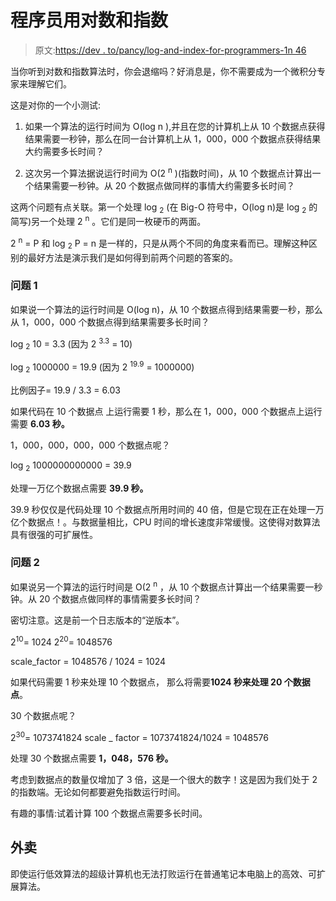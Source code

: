 # 程序员用对数和指数

> 原文:[https://dev . to/pancy/log-and-index-for-programmers-1n 46](https://dev.to/pancy/log-and-exponential-for-programmers-1n46)

当你听到对数和指数算法时，你会退缩吗？好消息是，你不需要成为一个微积分专家来理解它们。

这是对你的一个小测试:

1.  如果一个算法的运行时间为 O(log n ),并且在您的计算机上从 10 个数据点获得结果需要一秒钟，那么在同一台计算机上从 1，000，000 个数据点获得结果大约需要多长时间？

2.  这次另一个算法据说运行时间为 O(2 <sup>n</sup> )(指数时间)，从 10 个数据点计算出一个结果需要一秒钟。从 20 个数据点做同样的事情大约需要多长时间？

这两个问题有点关联。第一个处理 log <sub>2</sub> (在 Big-O 符号中，O(log n)是 log <sub>2</sub> 的简写)另一个处理 2 <sup>n</sup> 。它们是同一枚硬币的两面。

2 <sup>n</sup> = P 和 log <sub>2</sub> P = n 是一样的，只是从两个不同的角度来看而已。理解这种区别的最好方法是演示我们是如何得到前两个问题的答案的。

### [](#question-1)问题 1

如果说一个算法的运行时间是 O(log n)，从 10 个数据点得到结果需要一秒，那么从 1，000，000 个数据点得到结果需要多长时间？

log <sub>2</sub> 10 = 3.3
(因为 2 <sup>3.3</sup> = 10)

log <sub>2</sub> 1000000 = 19.9
(因为 2 <sup>19.9</sup> = 1000000)

比例因子= 19.9 / 3.3 = 6.03

如果代码在 10 个数据点
上运行需要 1 秒，那么在 1，000，000 个数据点上运行需要 **6.03 秒。**

1，000，000，000，000 个数据点呢？

log <sub>2</sub> 1000000000000 = 39.9

处理一万亿个数据点需要 **39.9 秒。**

39.9 秒仅仅是代码处理 10 个数据点所用时间的 40 倍，但是它现在正在处理一万亿个数据点！。与数据量相比，CPU 时间的增长速度非常缓慢。这使得对数算法具有很强的可扩展性。

### [](#question-2)问题 2

如果说另一个算法的运行时间是 O(2 <sup>n</sup> ，从 10 个数据点计算出一个结果需要一秒钟。从 20 个数据点做同样的事情需要多长时间？

密切注意。这是前一个日志版本的“逆版本”。

2<sup>10</sup>= 1024
2<sup>20</sup>= 1048576

scale_factor = 1048576 / 1024 = 1024

如果代码需要 1 秒来处理 10 个数据点，
那么将需要**1024 秒来处理 20 个数据点**。

30 个数据点呢？

2<sup>30</sup>= 1073741824
scale _ factor = 1073741824/1024 = 1048576

处理 30 个数据点需要 **1，048，576 秒。**

考虑到数据点的数量仅增加了 3 倍，这是一个很大的数字！这是因为我们处于 2 的指数端。无论如何都要避免指数运行时间。

有趣的事情:试着计算 100 个数据点需要多长时间。

## [](#the-takeaway)外卖

即使运行低效算法的超级计算机也无法打败运行在普通笔记本电脑上的高效、可扩展算法。